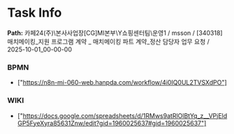 # Task Info

**Path:** 카페24(주)\본사사업장\[CG]MI본부\Y쇼핑센터팀\운영1 / msson / [340318] 매치메이킹_지원 프로그램 계약 _ 매치메이킹 파트 계약_정산 담당자 업무 요청 / 2025-10-01_00-00-00

### BPMN
- ["https://n8n-mi-060-web.hanpda.com/workflow/4i0IQ0UL2TVSXdPO"]

### WIKI
- ["https://docs.google.com/spreadsheets/d/1RMws9atRlOlBtYq_z__VPjEldGP5FyeXyra85631Znw/edit?gid=1960025637#gid=1960025637"]

